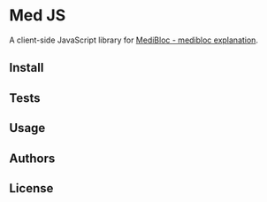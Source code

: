 # Med JS

A client-side JavaScript library for [MediBloc - medibloc explanation]("https://medibloc.org/").

## Install

## Tests

## Usage

## Authors

## License